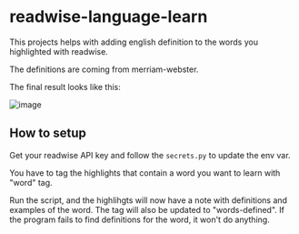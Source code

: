 # readwise-language-learn

This projects helps with adding english definition to the words you highlighted with readwise.

The definitions are coming from merriam-webster.

The final result looks like this:

![image](https://user-images.githubusercontent.com/20788334/268514491-d7263b31-cc0d-47e2-93ac-428097dcb574.png)

## How to setup

Get your readwise API key and follow the `secrets.py` to update the env var.

You have to tag the highlights that contain a word you want to learn with "word" tag.

Run the script, and the highlihgts will now have a note with definitions and examples of the word. The tag will also be updated to "words-defined".
If the program fails to find definitions for the word, it won't do anything.

